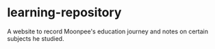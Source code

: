 # learning-repository

A website to record Moonpee's education journey and notes on certain subjects he studied. 